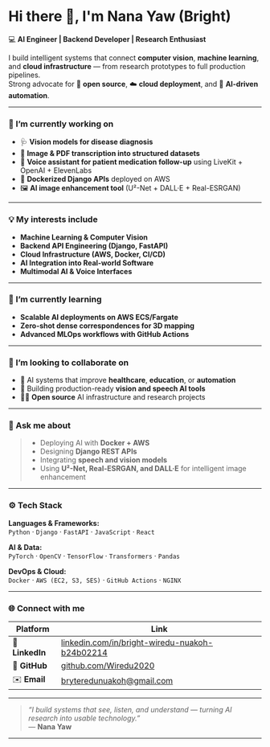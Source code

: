 # Hi there 👋, I'm Nana Yaw (Bright)

💻 **AI Engineer | Backend Developer | Research Enthusiast**

I build intelligent systems that connect **computer vision**, **machine learning**, and **cloud infrastructure** — from research prototypes to full production pipelines.  
Strong advocate for 📜 **open source**, ☁️ **cloud deployment**, and 🤖 **AI-driven automation**.

---

### 🔭 I’m currently working on
- 🩺 **Vision models for disease diagnosis**
- 📄 **Image & PDF transcription into structured datasets**
- 🧠 **Voice assistant for patient medication follow-up** using LiveKit + OpenAI + ElevenLabs
- 🐳 **Dockerized Django APIs** deployed on AWS
- 🖼️ **AI image enhancement tool** (U²-Net + DALL·E + Real-ESRGAN)

---

### 💡 My interests include
- **Machine Learning & Computer Vision**
- **Backend API Engineering (Django, FastAPI)**
- **Cloud Infrastructure (AWS, Docker, CI/CD)**
- **AI Integration into Real-world Software**
- **Multimodal AI & Voice Interfaces**

---

### 🌱 I’m currently learning
- **Scalable AI deployments on AWS ECS/Fargate**
- **Zero-shot dense correspondences for 3D mapping**
- **Advanced MLOps workflows with GitHub Actions**

---

### 👯 I’m looking to collaborate on
- 🧬 AI systems that improve **healthcare**, **education**, or **automation**
- 🚀 Building production-ready **vision and speech AI tools**
- 🧑‍💻 **Open source** AI infrastructure and research projects

---

### 💬 Ask me about
> - Deploying AI with **Docker + AWS**
> - Designing **Django REST APIs**
> - Integrating **speech and vision models**
> - Using **U²-Net, Real-ESRGAN, and DALL·E** for intelligent image enhancement

---

### ⚙️ Tech Stack

**Languages & Frameworks:**  
`Python` · `Django` · `FastAPI` · `JavaScript` · `React`

**AI & Data:**  
`PyTorch` · `OpenCV` · `TensorFlow` · `Transformers` · `Pandas`

**DevOps & Cloud:**  
`Docker` · `AWS (EC2, S3, SES)` · `GitHub Actions` · `NGINX`

---

### 🌐 Connect with me

| Platform | Link |
|-----------|------|
| 💼 **LinkedIn** | [linkedin.com/in/bright-wiredu-nuakoh-b24b02214](https://www.linkedin.com/in/bright-wiredu-nuakoh-b24b02214/) |
| 🧠 **GitHub** | [github.com/Wiredu2020](https://github.com/Wiredu2020/) |
| ✉️ **Email** | bryteredunuakoh@gmail.com |

---

> _“I build systems that see, listen, and understand — turning AI research into usable technology.”_  
> — **Nana Yaw**

---
